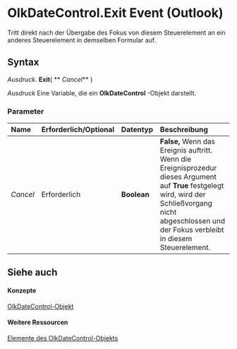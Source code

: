 
# OlkDateControl.Exit Event (Outlook)

Tritt direkt nach der Übergabe des Fokus von diesem Steuerelement an ein anderes Steuerelement in demselben Formular auf.


## Syntax

 _Ausdruck_. **Exit**( ** _Cancel_** )

 _Ausdruck_ Eine Variable, die ein **OlkDateControl** -Objekt darstellt.


### Parameter



|**Name**|**Erforderlich/Optional**|**Datentyp**|**Beschreibung**|
|:-----|:-----|:-----|:-----|
| _Cancel_|Erforderlich|**Boolean**|**False,** Wenn das Ereignis auftritt. Wenn die Ereignisprozedur dieses Argument auf **True** festgelegt wird, wird der Schließvorgang nicht abgeschlossen und der Fokus verbleibt in diesem Steuerelement.||

## Siehe auch


#### Konzepte


[OlkDateControl-Objekt](bd0c6bbe-c348-c748-41fe-0cf7ecebcc1e.md)
#### Weitere Ressourcen


[Elemente des OlkDateControl-Objekts](http://msdn.microsoft.com/library/6bc09aee-2f4e-5042-a653-52c0c09068c5%28Office.15%29.aspx)